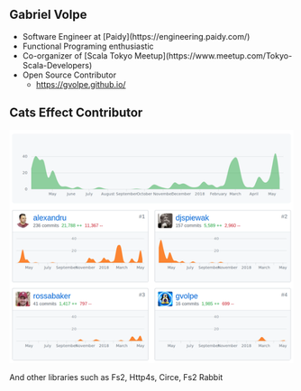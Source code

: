 ## Gabriel Volpe

- <!-- .element: class="fragment" data-fragment-index="1" --> Software Engineer at [Paidy](https://engineering.paidy.com/)
- <!-- .element: class="fragment" data-fragment-index="2" --> Functional Programing enthusiastic
- <!-- .element: class="fragment" data-fragment-index="3" --> Co-organizer of [Scala Tokyo Meetup](https://www.meetup.com/Tokyo-Scala-Developers)
- <!-- .element: class="fragment" data-fragment-index="4" --> Open Source Contributor
  + https://gvolpe.github.io/


## Cats Effect Contributor

![contributors](../assets/cats-effect-contributors.png)

And other libraries such as Fs2, Http4s, Circe, Fs2 Rabbit
